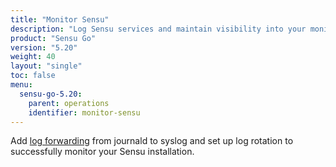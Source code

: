 ```yaml
---
title: "Monitor Sensu"
description: "Log Sensu services and maintain visibility into your monitoring workflows. Learn to monitor Sensu."
product: "Sensu Go"
version: "5.20"
weight: 40
layout: "single"
toc: false
menu:
  sensu-go-5.20:
    parent: operations
    identifier: monitor-sensu
---
```


Add [log forwarding][1] from journald to syslog and set up log rotation to successfully monitor your Sensu installation.


[1]: log-sensu-systemd/
